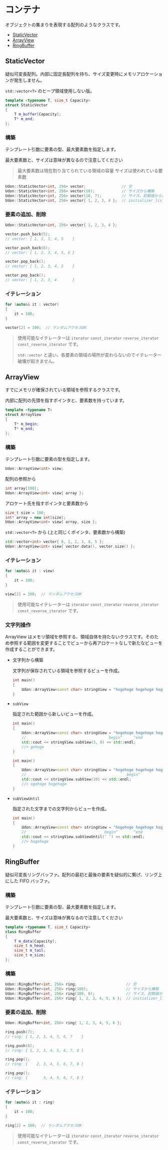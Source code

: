 # コンテナ

オブジェクトの集まりを表現する配列のようなクラスです。

- [StaticVector](#staticvector)
- [ArrayView](#arrayview)
- [RingBuffer](#ringbuffer)

## StaticVector

疑似可変長配列。内部に固定長配列を持ち、サイズ変更時にメモリアロケーションが発生しません。

`std::vector<T>` のヒープ領域使用しない版。

```cpp
template <typename T, size_t Capacity>
struct StaticVector
{
    T m_buffer[Capacity];
    T* m_end;
};
```

### 構築

テンプレート引数に要素の型、最大要素数を指定します。

最大要素数と、サイズは意味が異なるので注意してください

> 最大要素数は現在割り当てられている領域の容量
> サイズは使われている要素数

```cpp
Udon::StaticVector<int, 256> vector;                // 空
Udon::StaticVector<int, 256> vector(10);            // サイズから構築
Udon::StaticVector<int, 256> vector(10, 7);         // サイズ、初期値から構築
Udon::StaticVector<int, 256> vector{ 1, 2, 3, 4 };  // initializer_list から構築
```

### 要素の追加、削除

```cpp
Udon::StaticVector<int, 256> vector{ 1, 2, 3, 4 };

vector.push_back(5);
// vector: { 1, 2, 3, 4, 5    }

vector.push_back(6);
// vector: { 1, 2, 3, 4, 5, 6 }

vector.pop_back();
// vector: { 1, 2, 3, 4, 5    }

vector.pop_back();
// vector: { 1, 2, 3, 4       }
```

### イテレーション

```cpp
for (auto&& it : vector)
{
    it = 100;
}
```

```cpp
vector[2] = 100;  // ランダムアクセスOK
```

> 使用可能なイテレーターは `iterator` `const_iterator` `reverse_iterator` `const_reverse_iterator` です。
>
> `std::vector` と違い、各要素の領域の場所が変わらないのでイテレーター破壊が起きません。

## ArrayView

すでにメモリが確保されている領域を参照するクラスです。

内部に配列の先頭を指すポインタと、要素数を持っています。

```cpp
template <typename T>
struct ArrayView
{
    T* m_begin;
    T* m_end;
};
```

### 構築

テンプレート引数に要素の型を指定します。

```cpp
Udon::ArrayView<int> view;
```

配列の参照から

```cpp
int array[100];
Udon::ArrayView<int> view{ array };
```

アロケート先を指すポインタと要素数から

```cpp
size_t size = 100;
int* array = new int[size];
Udon::ArrayView<int> view{ array, size };
```

`std::vector<T>` から (上と同じくポインタ、要素数から構築)

```cpp
std::vector<int> vector{ 0, 1, 2, 3, 4, 5 };
Udon::ArrayView<int> view{ vector.data(), vector.size() };
```

### イテレーション

```cpp
for (auto&& it : view)
{
    it = 100;
}
```

```cpp
view[2] = 100;  // ランダムアクセスOK
```

> 使用可能なイテレーターは `iterator` `const_iterator` `reverse_iterator` `const_reverse_iterator` です。

### 文字列操作

ArrayView はメモリ領域を参照する、領域自体を持たないクラスです。そのため参照する範囲を変更することでビューから再アロケートなしで新たなビューを作成することができます。

- 文字列から構築

  文字列が保存されている領域を参照するビューを作成。

  ```cpp
  int main()
  {
      Udon::ArrayView<const char> stringView = "hogehoge hogehoge hogehoge";
  }
  ```

- `subView`

  指定された範囲から新しいビューを作成。

  ```cpp
  int main()
  {
      Udon::ArrayView<const char> stringView = "hogehoge hogehoge hogehoge";
      //                                     begin^     ^end
      std::cout << stringView.subView(3, 8) << std::endl;
      //> gehoge
  }
  ```

  ```cpp
  int main()
  {
      Udon::ArrayView<const char> stringView = "hogehoge hogehoge hogehoge";
      //                                             begin^               ^end
      std::cout << stringView.subView(10) << std::endl;
      //> ogehoge hogehoge
  }
  ```

- `subViewUntil`

  指定された文字までの文字列からビューを作成。

  ```cpp
  int main()
  {
      Udon::ArrayView<const char> stringView = "hogehoge hogehoge hogehoge";
      //                                   begin^       ^end
      std::cout << stringView.subViewUntil(' ') << std::endl;
      //> hogehoge
  }
  ```

## RingBuffer

疑似可変長リングバッファ。配列の最初と最後の要素を疑似的に繋げ、リング上にした FIFO バッファ。

### 構築

テンプレート引数に要素の型、最大要素数を指定します。

最大要素数と、サイズは意味が異なるので注意してください

```cpp
template <typename T, size_t Capacity>
class RingBuffer
{
    T m_data[Capacity];
    size_t m_head;
    size_t m_tail;
    size_t m_size;
};
```

### 構築

```cpp
Udon::RingBuffer<int, 256> ring;                      // 空
Udon::RingBuffer<int, 256> ring(100);                 // サイズから構築
Udon::RingBuffer<int, 256> ring(100, 0);              // サイズ、初期値から構築
Udon::RingBuffer<int, 256> ring{ 1, 2, 3, 4, 5, 6 };  // initializer_list から構築
```

### 要素の追加、削除

```cpp
Udon::RingBuffer<int, 256> ring{ 1, 2, 3, 4, 5, 6 };

ring.push(7);
// ring: { 1, 2, 3, 4, 5, 6, 7    }

ring.push(8);
// ring: { 1, 2, 3, 4, 5, 6, 7, 8 }

ring.pop();
// ring: {    2, 3, 4, 5, 6, 7, 8 }

ring.pop();
// ring: {       3, 4, 5, 6, 7, 8 }
```

### イテレーション

```cpp
for (auto&& it : ring)
{
    it = 100;
}
```

```cpp
ring[2] = 100;  // ランダムアクセスOK
```

> 使用可能なイテレーターは `iterator` `const_iterator` `reverse_iterator` `const_reverse_iterator` です。
